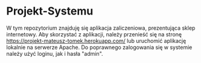 # Projekt-Systemu
W tym repozytorium znajduję się aplikacja zaliczeniowa, prezentująca sklep internetowy.
Aby skorzystać z aplikacji, należy przenieść się na stronę https://projekt-mateusz-tomek.herokuapp.com/ lub uruchomić aplikację lokalnie na serwerze Apache. Do poprawnego zalogowania się w systemie należy użyć loginu, jak i hasła "admin".
